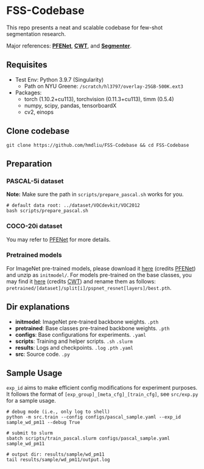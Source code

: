 # FSS-Codebase
This repo presents a neat and scalable codebase for few-shot segmentation research.

Major references: <a href="https://github.com/dvlab-research/PFENet" target="_blank">**PFENet**</a>, <a href="https://github.com/zhiheLu/CWT-for-FSS" target="_blank">**CWT**</a>, and <a href="https://github.com/rstrudel/segmenter" target="_blank">**Segmenter**</a>.

## Requisites
- Test Env: Python 3.9.7 (Singularity)
    - Path on NYU Greene: `/scratch/hl3797/overlay-25GB-500K.ext3`
- Packages:
    - torch (1.10.2+cu113), torchvision (0.11.3+cu113), timm (0.5.4)
    - numpy, scipy, pandas, tensorboardX
    - cv2, einops

## Clone codebase
```shell
git clone https://github.com/hmdliu/FSS-Codebase && cd FSS-Codebase
```

## Preparation

### PASCAL-5i dataset
**Note:** Make sure the path in `scripts/prepare_pascal.sh` works for you.
```shell
# default data root: ../dataset/VOCdevkit/VOC2012
bash scripts/prepare_pascal.sh
```

### COCO-20i dataset
You may refer to <a href="https://github.com/dvlab-research/PFENet#datasets-and-data-preparation" target="_blank">PFENet</a> for more details.

### Pretrained models
For ImageNet pre-trained models, please download it <a href="https://drive.google.com/file/d/1rMPedZBKFXiWwRX3OHttvKuD1h9QRDbU/view?usp=sharing" target="_blank">here</a> (credits <a href="https://github.com/dvlab-research/PFENet#run-demo--test-with-pretrained-models" target="_blank">PFENet</a>) and unzip as `initmodel/`. For models pre-trained on the base classes, you may find it <a href="https://drive.google.com/file/d/1VPBquiy4DZXu8b6qsSB6XtO5_6jTpXgo/view?usp=sharing" target="_blank">here</a> (credits <a href="https://github.com/zhiheLu/CWT-for-FSS#pre-trained-models-in-the-first-stage" target="_blank">CWT</a>) and rename them as follows: `pretrained/[dataset]/split[i]/pspnet_resnet[layers]/best.pth`.

## Dir explanations
- **initmodel**: ImageNet pre-trained backbone weights. `.pth`
- **pretrained**: Base classes pre-trained backbone weights. `.pth`
- **configs**: Base configurations for experiments. `.yaml`
- **scripts**: Training and helper scripts. `.sh` `.slurm`
- **results**: Logs and checkpoints. `.log` `.pth` `.yaml`
- **src**: Source code. `.py`

## Sample Usage
`exp_id` aims to make efficient config modifications for experiment purposes. It follows the format of `[exp_group]_[meta_cfg]_[train_cfg]`, see `src/exp.py` for a sample usage.
```shell
# debug mode (i.e., only log to shell)
python -m src.train --config configs/pascal_sample.yaml --exp_id sample_wd_pm11 --debug True

# submit to slurm
sbatch scripts/train_pascal.slurm configs/pascal_sample.yaml sample_wd_pm11

# output dir: results/sample/wd_pm11
tail results/sample/wd_pm11/output.log
```
